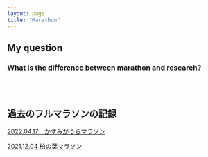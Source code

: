```yaml
---
layout: page
title: "Marathon"
---
```



## **My question**
### What is the difference between marathon and research?
<br>
<br>

## **過去のフルマラソンの記録**
[2022.04.17　かすみがうらマラソン](https://qriovider.github.io/hobbies/marathon/2022-04-17.md)
  
[2021.12.04 柏の葉マラソン](https://qriovider.github.io/hobbies/marathon/2021-12-04.md)
  
